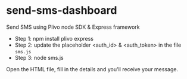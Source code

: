 # send-sms-dashboard

Send SMS using Plivo node SDK & Express framework

* Step 1: npm install plivo express
* Step 2: update the placeholder <auth_id> & <auth_token> in the file `sms.js`
* Step 3: node sms.js

Open the HTML file, fill in the details and you'll receive your message.
